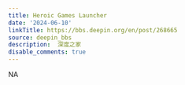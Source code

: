 ```yaml
---
title: Heroic Games Launcher
date: '2024-06-10'
linkTitle: https://bbs.deepin.org/en/post/268665
source: deepin_bbs
description:  深度之家 
disable_comments: true
---
```

NA

